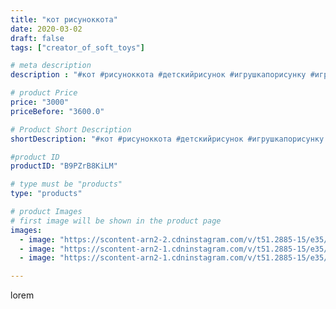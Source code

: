 ```yaml
---
title: "кот рисуноккота"
date: 2020-03-02
draft: false
tags: ["creator_of_soft_toys"]

# meta description
description : "#кот #рисуноккота #детскийрисунок #игрушкапорисунку #игрушкаручнойработы #мягкаяигрушка #котэ #котики #мягкийкотик #мягкийкот"

# product Price
price: "3000"
priceBefore: "3600.0"

# Product Short Description
shortDescription: "#кот #рисуноккота #детскийрисунок #игрушкапорисунку #игрушкаручнойработы #мягкаяигрушка #котэ #котики #мягкийкотик #мягкийкот"

#product ID
productID: "B9PZrB8KiLM"

# type must be "products"
type: "products"

# product Images
# first image will be shown in the product page
images:
  - image: "https://scontent-arn2-2.cdninstagram.com/v/t51.2885-15/e35/88217537_204666863928233_2766905509151782222_n.jpg?tp=1&_nc_ht=scontent-arn2-2.cdninstagram.com&_nc_cat=105&_nc_ohc=b7qybygA97UAX-nUMVw&ccb=7-4&oh=5a13d5e9a8e96a2ac7970f1afe1bd807&oe=608504CE&_nc_sid=83d603&ig_cache_key=MjI1NjEzNDgzODM2NTY3ODY5Nw%3D%3D.2-ccb7-4"
  - image: "https://scontent-arn2-1.cdninstagram.com/v/t51.2885-15/e35/88204886_114181646848803_2917201514329331025_n.jpg?tp=1&_nc_ht=scontent-arn2-1.cdninstagram.com&_nc_cat=103&_nc_ohc=UyzXGFewT-IAX8TX-io&ccb=7-4&oh=df1ad2d7bf10aad1ca02c121fe2a4cf1&oe=60864053&_nc_sid=83d603&ig_cache_key=MjI1NjEzNDgzODM3NDAzOTY2Ng%3D%3D.2-ccb7-4"
  - image: "https://scontent-arn2-1.cdninstagram.com/v/t51.2885-15/e35/88725269_183672423049970_5394486054451367722_n.jpg?tp=1&_nc_ht=scontent-arn2-1.cdninstagram.com&_nc_cat=102&_nc_ohc=4C5dBml5kcoAX9UxE8z&ccb=7-4&oh=4d64889ee19058b793135effbd44e9c7&oe=6085D706&_nc_sid=83d603&ig_cache_key=MjI1NjEzNDgzODM0ODgzNzcxMQ%3D%3D.2-ccb7-4"

---
```

lorem
